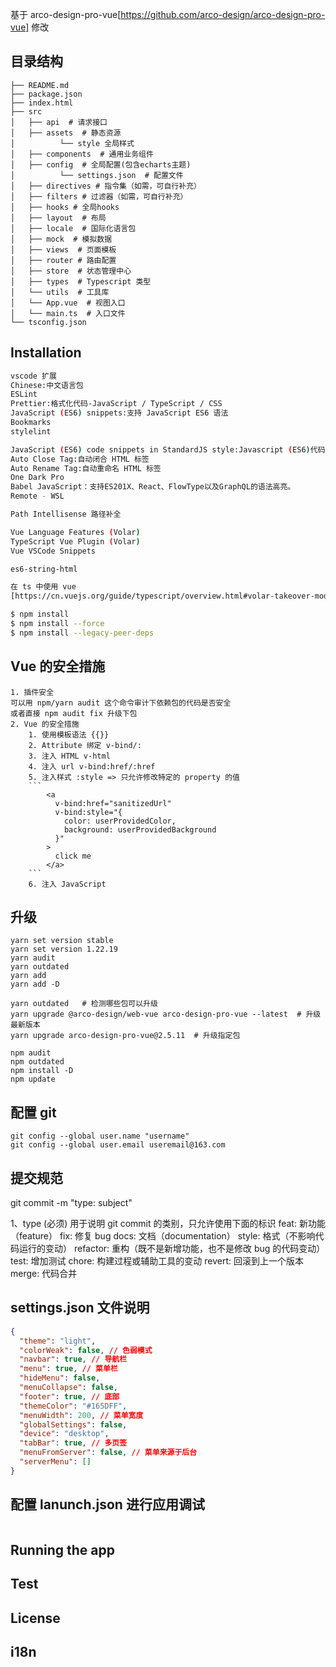基于 arco-design-pro-vue[https://github.com/arco-design/arco-design-pro-vue] 修改

## 目录结构

```
├── README.md
├── package.json
├── index.html
├── src
│   ├── api  # 请求接口
│   ├── assets  # 静态资源
│          └── style 全局样式
│   ├── components  # 通用业务组件
│   ├── config  # 全局配置(包含echarts主题)
│          └── settings.json  # 配置文件
│   ├── directives # 指令集（如需，可自行补充）
│   ├── filters # 过滤器（如需，可自行补充）
│   ├── hooks # 全局hooks
│   ├── layout  # 布局
│   ├── locale  # 国际化语言包
│   ├── mock  # 模拟数据
│   ├── views  # 页面模板
│   ├── router # 路由配置
│   ├── store  # 状态管理中心
│   ├── types  # Typescript 类型
│   └── utils  # 工具库
│   └── App.vue  # 视图入口
│   └── main.ts  # 入口文件
└── tsconfig.json

```

## Installation

```bash
vscode 扩展
Chinese:中文语言包
ESLint
Prettier:格式化代码-JavaScript / TypeScript / CSS
JavaScript (ES6) snippets:支持 JavaScript ES6 语法
Bookmarks
stylelint

JavaScript (ES6) code snippets in StandardJS style:Javascript (ES6)代码片段
Auto Close Tag:自动闭合 HTML 标签
Auto Rename Tag:自动重命名 HTML 标签
One Dark Pro
Babel JavaScript：支持ES201X、React、FlowType以及GraphQL的语法高亮。
Remote - WSL

Path Intellisense 路径补全

Vue Language Features (Volar)
TypeScript Vue Plugin (Volar)
Vue VSCode Snippets

es6-string-html

在 ts 中使用 vue
[https://cn.vuejs.org/guide/typescript/overview.html#volar-takeover-mode]

$ npm install
$ npm install --force
$ npm install --legacy-peer-deps
```

## Vue 的安全措施

````
1. 插件安全
可以用 npm/yarn audit 这个命令审计下依赖包的代码是否安全
或者直接 npm audit fix 升级下包
2. Vue 的安全措施
    1. 使用模板语法 {{}}
    2. Attribute 绑定 v-bind/:
    3. 注入 HTML v-html
    4. 注入 url v-bind:href/:href
    5. 注入样式 :style => 只允许修改特定的 property 的值
    ```
        <a
          v-bind:href="sanitizedUrl"
          v-bind:style="{
            color: userProvidedColor,
            background: userProvidedBackground
          }"
        >
          click me
        </a>
    ```
    6. 注入 JavaScript

````

## 升级

```
yarn set version stable
yarn set version 1.22.19
yarn audit
yarn outdated
yarn add
yarn add -D

yarn outdated   # 检测哪些包可以升级
yarn upgrade @arco-design/web-vue arco-design-pro-vue --latest  # 升级最新版本
yarn upgrade arco-design-pro-vue@2.5.11  # 升级指定包

npm audit
npm outdated
npm install -D
npm update
```

## 配置 git

```
git config --global user.name "username"
git config --global user.email useremail@163.com
```

## 提交规范

git commit -m "type: subject"

1、type (必须)
用于说明 git commit 的类别，只允许使用下面的标识
feat: 新功能（feature）
fix: 修复 bug
docs: 文档（documentation）
style: 格式（不影响代码运行的变动）
refactor: 重构（既不是新增功能，也不是修改 bug 的代码变动）
test: 增加测试
chore: 构建过程或辅助工具的变动
revert: 回滚到上一个版本
merge: 代码合并

## settings.json 文件说明

```json
{
  "theme": "light",
  "colorWeak": false, // 色弱模式
  "navbar": true, // 导航栏
  "menu": true, // 菜单栏
  "hideMenu": false,
  "menuCollapse": false,
  "footer": true, // 底部
  "themeColor": "#165DFF",
  "menuWidth": 200, // 菜单宽度
  "globalSettings": false,
  "device": "desktop",
  "tabBar": true, // 多页签
  "menuFromServer": false, // 菜单来源于后台
  "serverMenu": []
}
```

## 配置 lanunch.json 进行应用调试

```

```

## Running the app

## Test

## License

## i18n

